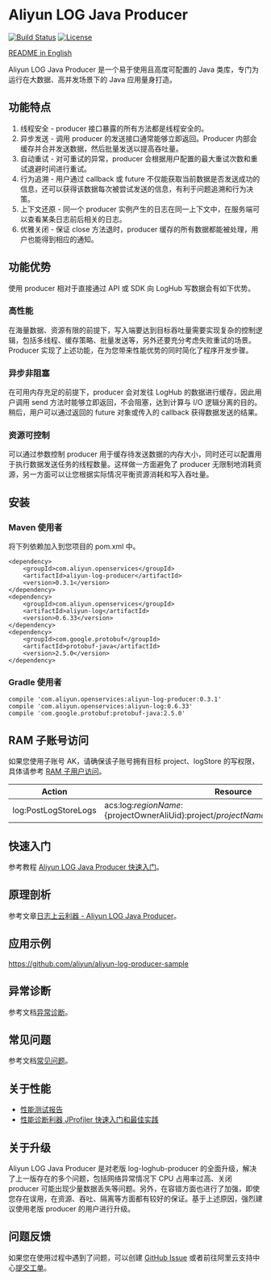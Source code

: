 # Aliyun LOG Java Producer

[![Build Status](https://travis-ci.org/aliyun/aliyun-log-producer-java.svg?branch=master)](https://travis-ci.org/aliyun/aliyun-log-producer-java)
[![License](https://img.shields.io/badge/license-Apache2.0-blue.svg)](/LICENSE)

[README in English](/README_EN.md)

Aliyun LOG Java Producer 是一个易于使用且高度可配置的 Java 类库，专门为运行在大数据、高并发场景下的 Java 应用量身打造。

## 功能特点
1. 线程安全 - producer 接口暴露的所有方法都是线程安全的。
2. 异步发送 - 调用 producer 的发送接口通常能够立即返回。Producer 内部会缓存并合并发送数据，然后批量发送以提高吞吐量。
3. 自动重试 - 对可重试的异常，producer 会根据用户配置的最大重试次数和重试退避时间进行重试。
4. 行为追溯 - 用户通过 callback 或 future 不仅能获取当前数据是否发送成功的信息，还可以获得该数据每次被尝试发送的信息，有利于问题追溯和行为决策。
5. 上下文还原 - 同一个 producer 实例产生的日志在同一上下文中，在服务端可以查看某条日志前后相关的日志。
6. 优雅关闭 - 保证 close 方法退时，producer 缓存的所有数据都能被处理，用户也能得到相应的通知。

## 功能优势

使用 producer 相对于直接通过 API 或 SDK 向 LogHub 写数据会有如下优势。

### 高性能
在海量数据、资源有限的前提下，写入端要达到目标吞吐量需要实现复杂的控制逻辑，包括多线程、缓存策略、批量发送等，另外还要充分考虑失败重试的场景。Producer 实现了上述功能，在为您带来性能优势的同时简化了程序开发步骤。

### 异步非阻塞
在可用内存充足的前提下，producer 会对发往 LogHub 的数据进行缓存，因此用户调用 send 方法时能够立即返回，不会阻塞，达到计算与 I/O 逻辑分离的目的。稍后，用户可以通过返回的 future 对象或传入的 callback 获得数据发送的结果。

### 资源可控制
可以通过参数控制 producer 用于缓存待发送数据的内存大小，同时还可以配置用于执行数据发送任务的线程数量。这样做一方面避免了 producer 无限制地消耗资源，另一方面可以让您根据实际情况平衡资源消耗和写入吞吐量。

## 安装

### Maven 使用者
将下列依赖加入到您项目的 pom.xml 中。
```
<dependency>
    <groupId>com.aliyun.openservices</groupId>
    <artifactId>aliyun-log-producer</artifactId>
    <version>0.3.1</version>
</dependency>
<dependency>
    <groupId>com.aliyun.openservices</groupId>
    <artifactId>aliyun-log</artifactId>
    <version>0.6.33</version>
</dependency>
<dependency>
    <groupId>com.google.protobuf</groupId>
    <artifactId>protobuf-java</artifactId>
    <version>2.5.0</version>
</dependency>
```

### Gradle 使用者
```
compile 'com.aliyun.openservices:aliyun-log-producer:0.3.1'
compile 'com.aliyun.openservices:aliyun-log:0.6.33'
compile 'com.google.protobuf:protobuf-java:2.5.0'
```

## RAM 子账号访问
如果您使用子账号 AK，请确保该子账号拥有目标 project、logStore 的写权限，具体请参考 [RAM 子用户访问](https://help.aliyun.com/document_detail/29049.html)。

| Action | Resource |
|---|---|
| log:PostLogStoreLogs | acs:log:${regionName}:${projectOwnerAliUid}:project/${projectName}/logstore/${logstoreName} |

## 快速入门

参考教程 [Aliyun LOG Java Producer 快速入门](https://yq.aliyun.com/articles/682761)。

## 原理剖析

参考文章[日志上云利器 - Aliyun LOG Java Producer](https://yq.aliyun.com/articles/682762)。

## 应用示例

https://github.com/aliyun/aliyun-log-producer-sample

## 异常诊断

参考文档[异常诊断](/DIAGNOSIS_CN.md)。

## 常见问题

参考文档[常见问题](/FAQ_CN.md)。

## 关于性能

* [性能测试报告](/PERFORMANCE_CN.md)
* [性能诊断利器 JProfiler 快速入门和最佳实践](https://yq.aliyun.com/articles/684776)

## 关于升级

Aliyun LOG Java Producer 是对老版 log-loghub-producer 的全面升级，解决了上一版存在的多个问题，包括网络异常情况下 CPU 占用率过高、关闭 producer 可能出现少量数据丢失等问题。另外，在容错方面也进行了加强，即使您存在误用，在资源、吞吐、隔离等方面都有较好的保证。基于上述原因，强烈建议使用老版 producer 的用户进行升级。

## 问题反馈
如果您在使用过程中遇到了问题，可以创建 [GitHub Issue](https://github.com/aliyun/aliyun-log-producer/issues) 或者前往阿里云支持中心[提交工单](https://workorder.console.aliyun.com/#/ticket/createIndex)。
